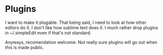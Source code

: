 # Plugins

I want to make it plugable. That being said, I need to look at how other editors do it.
I don't like how sublime text does it. I much rather drop plugins in ~/.simpleEdit
even if that's not standard.

Anyways, recomendation welcome. Not really sure plugins will go out when this is made public.
